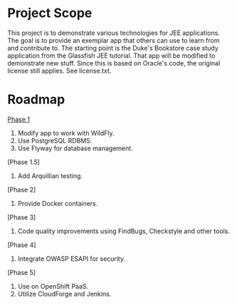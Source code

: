 # Project Scope

This project is to demonstrate various technologies for JEE applications.  The goal is to provide an exemplar app that others can use to learn from and contribute to.  The starting point is the Duke's Bookstore case study application from the Glassfish JEE tutorial.  That app will be modified to demonstrate new stuff.
Since this is based on Oracle's code, the original license still applies.  See license.txt.

# Roadmap

[Phase 1](Phase1.md)

1. Modify app to work with WildFly.
2. Use PostgreSQL RDBMS.
3. Use Flyway for database management.

[Phase 1.5]

1. Add Arquillian testing.

[Phase 2]

1. Provide Docker containers.

[Phase 3]

1. Code quality improvements using FindBugs, Checkstyle and other tools.

[Phase 4]

1. Integrate OWASP ESAPI for security.

[Phase 5]

1. Use on OpenShift PaaS.
2. Utilize CloudForge and Jenkins.
